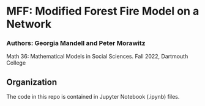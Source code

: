 # MFF: Modified Forest Fire Model on a Network
### Authors: Georgia Mandell and Peter Morawitz
Math 36: Mathematical Models in Social Sciences.
Fall 2022, Dartmouth College 

## Organization
The code in this repo is contained in Jupyter Notebook (.ipynb) files. 
